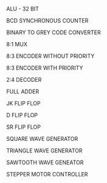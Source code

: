 ALU - 32 BIT

BCD SYNCHRONOUS COUNTER

BINARY TO GREY CODE CONVERTER


8:1 MUX

8:3 ENCODER WITHOUT PRIORITY

8:3 ENCODER WITH PRIORITY

2:4 DECODER


FULL ADDER


JK FLIP FLOP

D FLIP FLOP

SR FLIP FLOP


SQUARE WAVE GENERATOR

TRIANGLE WAVE GENERATOR

SAWTOOTH WAVE GENEATOR


STEPPER MOTOR CONTROLLER
